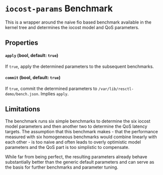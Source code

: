 # `iocost-params` Benchmark

This is a wrapper around the naive fio based benchmark available in the
kernel tree and determines the iocost model and QoS parameters.


## Properties

#### `apply` (bool, default: `true`)

If `true`, apply the determined parameters to the subsequent benchmarks.

#### `commit` (bool, default: `true`)

If `true`, commit the determined parameters to
`/var/lib/resctl-demo/bench.json`. Implies `apply`.


## Limitations

The benchmark runs six simple benchmarks to determine the six iocost model
parameters and then another two to determine the QoS latency targets. The
assumption that this benchmark makes - that the performance measured with
six homogeneous benchmarks would combine linearly with each other - is too
naive and often leads to overly optimistic model parameters and the QoS part
is too simplistic to compensate.

While far from being perfect, the resulting parameters already behave
substantially better than the generic default parameters and can serve as
the basis for further benchmarks and parameter tuning.
